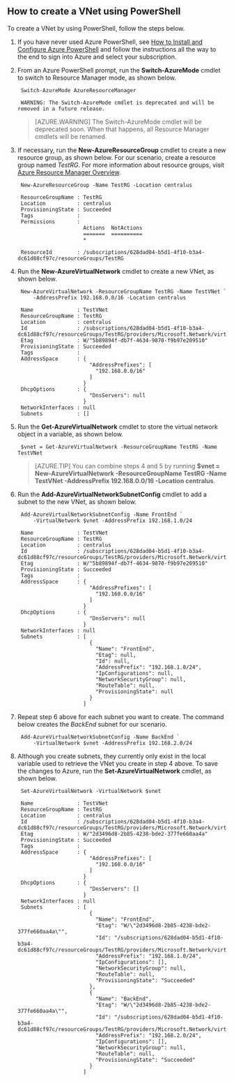 ## How to create a VNet using PowerShell

To create a VNet by using PowerShell, follow the steps below.

1. If you have never used Azure PowerShell, see [How to Install and Configure Azure PowerShell](powershell-install-configure.md) and follow the instructions all the way to the end to sign into Azure and select your subscription.
2. From an Azure PowerShell prompt, run the  **Switch-AzureMode** cmdlet to switch to Resource Manager mode, as shown below.

		Switch-AzureMode AzureResourceManager
	
		WARNING: The Switch-AzureMode cmdlet is deprecated and will be removed in a future release.

	>[AZURE.WARNING] The Switch-AzureMode cmdlet will be deprecated soon. When that happens, all Resource Manager cmdlets will be renamed.
	
3. If necessary, run the **New-AzureResourceGroup** cmdlet to create a new resource group, as shown below. For our scenario, create a resource group named *TestRG*. For more information about resource groups, visit [Azure Resource Manager Overview](resource-group-overview.md/#resource-groups).

		New-AzureResourceGroup -Name TestRG -Location centralus
	
		ResourceGroupName : TestRG
		Location          : centralus
		ProvisioningState : Succeeded
		Tags              :
		Permissions       :
		                    Actions  NotActions
		                    =======  ==========
		                    *
		
		ResourceId        : /subscriptions/628dad04-b5d1-4f10-b3a4-dc61d88cf97c/resourceGroups/TestRG	

4. Run the **New-AzureVirtualNetwork** cmdlet to create a new VNet, as shown below.

		New-AzureVirtualNetwork -ResourceGroupName TestRG -Name TestVNet `
			-AddressPrefix 192.168.0.0/16 -Location centralus	
		
		Name              : TestVNet
		ResourceGroupName : TestRG
		Location          : centralus
		Id                : /subscriptions/628dad04-b5d1-4f10-b3a4-dc61d88cf97c/resourceGroups/TestRG/providers/Microsoft.Network/virtualNetworks/TestVNet
		Etag              : W/"5b89894f-db7f-4634-9870-f9b97e209510"
		ProvisioningState : Succeeded
		Tags              :
		AddressSpace      : {
		                      "AddressPrefixes": [
		                        "192.168.0.0/16"
		                      ]
		                    }
		DhcpOptions       : {
		                      "DnsServers": null
		                    }
		NetworkInterfaces : null
		Subnets           : []

5. Run the **Get-AzureVirtualNetwork** cmdlet to store the virtual network object in a variable, as shown below.

		$vnet = Get-AzureVirtualNetwork -ResourceGroupName TestRG -Name TestVNet
	
	>[AZURE.TIP] You can combine steps 4 and 5 by running **$vnet = New-AzureVirtualNetwork -ResourceGroupName TestRG -Name TestVNet -AddressPrefix 192.168.0.0/16 -Location centralus**.

6. Run the **Add-AzureVirtualNetworkSubnetConfig** cmdlet to add a subnet to the new VNet, as shown below.

		Add-AzureVirtualNetworkSubnetConfig -Name FrontEnd `
			-VirtualNetwork $vnet -AddressPrefix 192.168.1.0/24
		
		Name              : TestVNet
		ResourceGroupName : TestRG
		Location          : centralus
		Id                : /subscriptions/628dad04-b5d1-4f10-b3a4-dc61d88cf97c/resourceGroups/TestRG/providers/Microsoft.Network/virtualNetworks/TestVNet
		Etag              : W/"5b89894f-db7f-4634-9870-f9b97e209510"
		ProvisioningState : Succeeded
		Tags              :
		AddressSpace      : {
		                      "AddressPrefixes": [
		                        "192.168.0.0/16"
		                      ]
		                    }
		DhcpOptions       : {
		                      "DnsServers": null
		                    }
		NetworkInterfaces : null
		Subnets           : [
		                      {
		                        "Name": "FrontEnd",
		                        "Etag": null,
		                        "Id": null,
		                        "AddressPrefix": "192.168.1.0/24",
		                        "IpConfigurations": null,
		                        "NetworkSecurityGroup": null,
		                        "RouteTable": null,
		                        "ProvisioningState": null
		                      }
		                    ]

7. Repeat step 6 above for each subnet you want to create. The command below creates the *BackEnd* subnet for our scenario.

		Add-AzureVirtualNetworkSubnetConfig -Name BackEnd `
			-VirtualNetwork $vnet -AddressPrefix 192.168.2.0/24

8. Although you create subnets, they currently only exist in the local variable used to retrieve the VNet you create in step 4 above. To save the changes to Azure, run the **Set-AzureVirtualNetwork** cmdlet, as shown below.

		Set-AzureVirtualNetwork -VirtualNetwork $vnet	
		
		Name              : TestVNet
		ResourceGroupName : TestRG
		Location          : centralus
		Id                : /subscriptions/628dad04-b5d1-4f10-b3a4-dc61d88cf97c/resourceGroups/TestRG/providers/Microsoft.Network/virtualNetworks/TestVNet
		Etag              : W/"2d3496d8-2b85-4238-bde2-377fe660aa4a"
		ProvisioningState : Succeeded
		Tags              :
		AddressSpace      : {
		                      "AddressPrefixes": [
		                        "192.168.0.0/16"
		                      ]
		                    }
		DhcpOptions       : {
		                      "DnsServers": []
		                    }
		NetworkInterfaces : null
		Subnets           : [
		                      {
		                        "Name": "FrontEnd",
		                        "Etag": "W/\"2d3496d8-2b85-4238-bde2-377fe660aa4a\"",
		                        "Id": "/subscriptions/628dad04-b5d1-4f10-b3a4-dc61d88cf97c/resourceGroups/TestRG/providers/Microsoft.Network/virtualNetworks/TestVNet/subnets/FrontEnd",
		                        "AddressPrefix": "192.168.1.0/24",
		                        "IpConfigurations": [],
		                        "NetworkSecurityGroup": null,
		                        "RouteTable": null,
		                        "ProvisioningState": "Succeeded"
		                      },
		                      {
		                        "Name": "BackEnd",
		                        "Etag": "W/\"2d3496d8-2b85-4238-bde2-377fe660aa4a\"",
		                        "Id": "/subscriptions/628dad04-b5d1-4f10-b3a4-dc61d88cf97c/resourceGroups/TestRG/providers/Microsoft.Network/virtualNetworks/TestVNet/subnets/BackEnd",
		                        "AddressPrefix": "192.168.2.0/24",
		                        "IpConfigurations": [],
		                        "NetworkSecurityGroup": null,
		                        "RouteTable": null,
		                        "ProvisioningState": "Succeeded"
		                      }
		                    ]